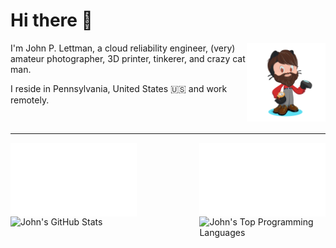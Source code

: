 # Hi there 👋

<div>
    <a href="https://myoctocat.com">
        <img src="./johnlettman-octocat.png" align="right" width="25%">
    </a>
</div>

I'm John P. Lettman, a cloud reliability engineer, (very) amateur photographer, 3D printer, tinkerer, and crazy cat man.

I reside in Pennsylvania, United States 🇺🇸 and work remotely. 

<!-- clearfix --->
<br clear="both"/><hr>

<div>
  <a href="https://github.com/johnlettman/github-stats#gh-dark-mode-only">
    <img src="https://raw.githubusercontent.com/johnlettman/github-stats/master/generated/overview.svg#gh-dark-mode-only"  width="40%" margin="0" padding="0" align="left" alt="John's GitHub Stats" />
    <img src="https://raw.githubusercontent.com/johnlettman/github-stats/master/generated/languages.svg#gh-dark-mode-only" width="40%" margin="0" padding="0" align="right" alt="John's Top Programming Languages" />
  </a>
  <a href="https://github.com/johnlettman/github-stats#gh-light-mode-only">
    <img src="https://raw.githubusercontent.com/johnlettman/github-stats/blob/master/generated/overview.svg#gh-dark-mode-only#gh-light-mode-only"  width="40%" margin="0" padding="0" align="left" alt="John's GitHub Stats" />
    <img src="https://raw.githubusercontent.com/johnlettman/github-stats/blob/master/generated/languages.svg#gh-dark-mode-only#gh-light-mode-only" width="40%" margin="0" padding="0" align="right" alt="John's Top Programming Languages" />
  </a>
</div>
